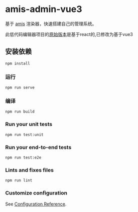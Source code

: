 # amis-admin-vue3

基于 [amis](https://github.com/baidu/amis) 渲染器，快速搭建自己的管理系统。

此低代码编辑器项目的[原始版本](https://github.com/aisuda/amis-admin)是基于react的,已修改为基于vue3

## 安装依赖
```
npm install
```

### 运行
```
npm run serve
```

### 编译
```
npm run build
```

### Run your unit tests
```
npm run test:unit
```

### Run your end-to-end tests
```
npm run test:e2e
```

### Lints and fixes files
```
npm run lint
```

### Customize configuration
See [Configuration Reference](https://cli.vuejs.org/config/).
